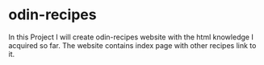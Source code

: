 # odin-recipes
In this Project I will create odin-recipes website with the html knowledge I acquired so far.
The website contains index page with other recipes link to it.